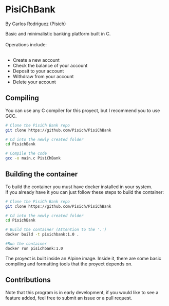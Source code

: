 # PisiChBank
By Carlos Rodríguez (Pisich)

Basic and minimalistic banking platform built in C.</br></br>
Operations include:</br></br>
- Create a new account</br>
- Check the balance of your account</br>
- Deposit to your account</br>
- Withdraw from your account</br>
- Delete your account</br>

## Compiling
You can use any C compiler for this proyect, but I recommend you to use GCC.
```bash
# Clone the PisiCh Bank repo
git clone https://github.com/Pisich/PisiChBank

# Cd into the newly created folder
cd PisichBank

# Compile the code
gcc -o main.c PisiChBank
```
## Building the container
To build the container you must have docker installed in your system.</br>
If you already have it you can just follow these steps to build the container:
```bash
# Clone the PisiCh Bank repo
git clone https://github.com/Pisich/PisiChBank

# Cd into the newly created folder
cd PisichBank

# Build the container (Attention to the '.')
docker build -t pisichbank:1.0 .

#Run the container
docker run pisichbank:1.0
```
The proyect is built inside an Alpine image. Inside it, there are some basic compiling and formatting tools that the proyect depends on.
## Contributions
Note that this program is in early development, if you would like to see a feature added, feel free to submit an issue or a pull request.
